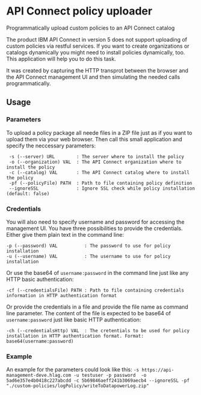 # API Connect policy uploader
Programmatically upload custom policies to an API Connect catalog

The product IBM API Connect in version 5 does not support uploading of custom policies via restful services. If you want to create organizations or catalogs dynamically you might need to install policies dynamically, too.
This application will help you to do this task.

It was created by capturing the HTTP transprot between the browser and the API Connect management UI and then simulating the needed calls programmatically.

## Usage
### Parameters

To upload a policy package all neede files in a ZIP file just as if you want to upload them via your web browser. Then call this small application and specify the neccessary parameters:

     -s (--server) URL        : The server where to install the policy
     -o (--organization) VAL  : The API Connect organization where to install the policy
     -c (--catalog) VAL       : The API Connect catalog where to install the policy
     -pf (--policyFile) PATH  : Path to file containing policy definition
     --ignoreSSL              : Ignore SSL check while policy installation (default: false)

### Credentials
You will also need to specify username and password for accessing the management UI. You have three possibilities to provide the credentials. Either give them plain text in the command line:

    -p (--password) VAL          : The password to use for policy installation
    -u (--username) VAL          : The username to use for policy installation

Or use the base64 of ``username:password`` in the command line just like any HTTP basic authentication: 

    -cf (--credentialsFile) PATH : Path to file containing credentials information in HTTP authentication format

Or provide the credentials in a file and provide the file name as command line parameter. The content of the file is expected to be base64 of ``username:password`` just like basic HTTP authentication:

    -ch (--credentialsHttp) VAL  : The cretentials to be used for policy installation in HTTP authentication format. Format: base64(username:password)

### Example
An example for the parameters could look like this: ``-s https://api-management-deve.hlag.com -u testuser -p password  -o 5ad6e357e4b0418c227abcdd -c 5b69846aeff241b3069aecb4 --ignoreSSL -pf "./custom-policies/logPolicy/writeToDatapowerLog.zip"``



